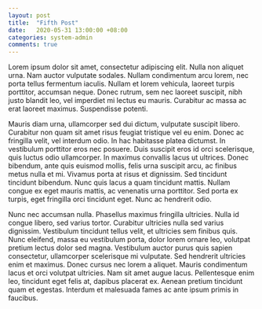 ```yaml
---
layout: post
title:  "Fifth Post"
date:   2020-05-31 13:00:00 +08:00
categories: system-admin
comments: true
---
```


Lorem ipsum dolor sit amet, consectetur adipiscing elit. Nulla non aliquet urna. Nam auctor vulputate sodales. Nullam condimentum arcu lorem, nec porta tellus fermentum iaculis. Nullam et lorem vehicula, laoreet turpis porttitor, accumsan neque. Donec rutrum, sem nec laoreet suscipit, nibh justo blandit leo, vel imperdiet mi lectus eu mauris. Curabitur ac massa ac erat laoreet maximus. Suspendisse potenti.

<!-- more -->

Mauris diam urna, ullamcorper sed dui dictum, vulputate suscipit libero. Curabitur non quam sit amet risus feugiat tristique vel eu enim. Donec ac fringilla velit, vel interdum odio. In hac habitasse platea dictumst. In vestibulum porttitor eros nec posuere. Duis suscipit eros id orci scelerisque, quis luctus odio ullamcorper. In maximus convallis lacus ut ultrices. Donec bibendum, ante quis euismod mollis, felis urna suscipit arcu, ac finibus metus nulla et mi. Vivamus porta at risus et dignissim. Sed tincidunt tincidunt bibendum. Nunc quis lacus a quam tincidunt mattis. Nullam congue ex eget mauris mattis, ac venenatis urna porttitor. Sed porta ex turpis, eget fringilla orci tincidunt eget. Nunc ac hendrerit odio.

Nunc nec accumsan nulla. Phasellus maximus fringilla ultricies. Nulla id congue libero, sed varius tortor. Curabitur ultricies nulla sed varius dignissim. Vestibulum tincidunt tellus velit, et ultricies sem finibus quis. Nunc eleifend, massa eu vestibulum porta, dolor lorem ornare leo, volutpat pretium lectus dolor sed magna. Vestibulum auctor purus quis sapien consectetur, ullamcorper scelerisque mi vulputate. Sed hendrerit ultricies enim et maximus. Donec cursus nec lorem a aliquet. Mauris condimentum lacus et orci volutpat ultricies. Nam sit amet augue lacus. Pellentesque enim leo, tincidunt eget felis at, dapibus placerat ex. Aenean pretium tincidunt quam et egestas. Interdum et malesuada fames ac ante ipsum primis in faucibus. 
